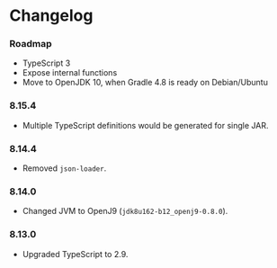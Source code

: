 Changelog
===

### Roadmap

* TypeScript 3
* Expose internal functions
* Move to OpenJDK 10, when Gradle 4.8 is ready on Debian/Ubuntu

### 8.15.4

* Multiple TypeScript definitions would be generated for single JAR.

### 8.14.4

* Removed `json-loader`.

### 8.14.0

* Changed JVM to OpenJ9 (`jdk8u162-b12_openj9-0.8.0`).

### 8.13.0

* Upgraded TypeScript to 2.9.
